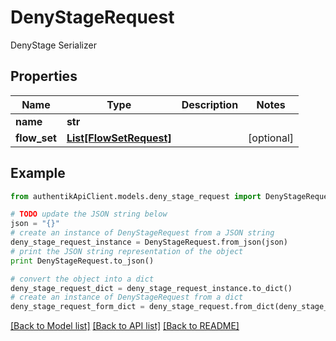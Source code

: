 # DenyStageRequest

DenyStage Serializer

## Properties
Name | Type | Description | Notes
------------ | ------------- | ------------- | -------------
**name** | **str** |  | 
**flow_set** | [**List[FlowSetRequest]**](FlowSetRequest.md) |  | [optional] 

## Example

```python
from authentikApiClient.models.deny_stage_request import DenyStageRequest

# TODO update the JSON string below
json = "{}"
# create an instance of DenyStageRequest from a JSON string
deny_stage_request_instance = DenyStageRequest.from_json(json)
# print the JSON string representation of the object
print DenyStageRequest.to_json()

# convert the object into a dict
deny_stage_request_dict = deny_stage_request_instance.to_dict()
# create an instance of DenyStageRequest from a dict
deny_stage_request_form_dict = deny_stage_request.from_dict(deny_stage_request_dict)
```
[[Back to Model list]](../README.md#documentation-for-models) [[Back to API list]](../README.md#documentation-for-api-endpoints) [[Back to README]](../README.md)


